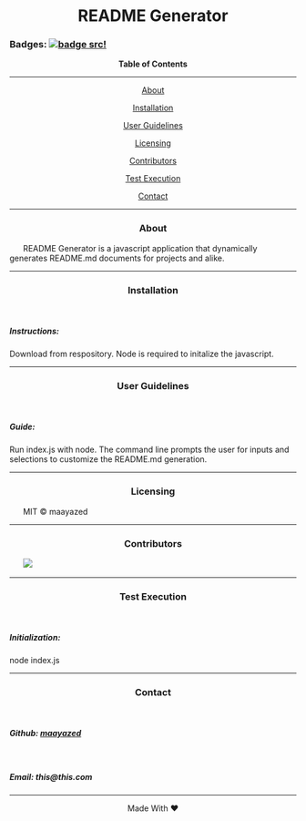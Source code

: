 <div align='center'>
<h1><strong>README Generator</strong></h1>
</div>

### Badges: [![badge src!](https://img.shields.io/badge/license-MIT-blue)](https://opensource.org/licenses)


<div align='center'>
<strong>Table of Contents</strong>  
<hr>
    <p><a href='#desc'>About</a></p>
    <p><a href='#install'>Installation</a></p>
    <p><a href='#user'>User Guidelines</a></p>
    <p><a href='#license'>Licensing</a></p>
    <p><a href='#contribute'>Contributors</a></p>
    <p><a href='#test'>Test Execution</a></p>
    <p><a href='#contact'>Contact</a></p>

<hr>
</div>

<div align='center'>
    <h3><a id='desc'>About</a></h3>
</div>

<div>
&nbsp;&nbsp;&nbsp;&nbsp;&nbsp;&nbsp;README Generator is a javascript application that dynamically generates README.md documents for projects and alike.
</div>

<hr>

<div align='center'>
    <h3><a id='install'>Installation</a></h3>
</div>

<div>
&nbsp;&nbsp;&nbsp;&nbsp;&nbsp;&nbsp;<h5>Instructions: </h5>
Download from respository. Node is required to initalize the javascript.
</div>

<hr>

<div align='center'>
    <h3><a id='user'>User Guidelines</a></h3>
</div>

<div>
&nbsp;&nbsp;&nbsp;&nbsp;&nbsp;&nbsp;<h5>Guide: </h5> 
Run index.js with node. The command line prompts the user for inputs and selections to customize the README.md generation.
</div>

<hr>

<div align='center'>
    <h3><a id='license'>Licensing</a></h3>
</div>

<div>
&nbsp;&nbsp;&nbsp;&nbsp;&nbsp;&nbsp;MIT © maayazed
</div>

<hr>

<div align='center'>
    <h3><a id='contribute'>Contributors</a></h3>
</div>

<div>
&nbsp;&nbsp;&nbsp;&nbsp;&nbsp;&nbsp;<a href='https://github.com/maayazed/'><img src='https://img.shields.io/badge/User-maayazed-blue'></a>
</div>

<hr>

<div align='center'>
    <h3><a id='test'>Test Execution</a></h3>
</div>

<div>
&nbsp;&nbsp;&nbsp;&nbsp;&nbsp;&nbsp;<h5> Initialization: </h5>
node index.js
</div>

<hr>

<div align='center'>
    <h3><a id='contact'>Contact</a></h3>
</div>

<div>
&nbsp;&nbsp;&nbsp;&nbsp;&nbsp;&nbsp;<h5>Github: <a href='https://github.com/maayazed/'>maayazed</a></h5>
&nbsp;&nbsp;&nbsp;&nbsp;&nbsp;&nbsp;<h5>Email: this@this.com</h5>
</div>

<hr>

<div align="center">Made With ❤️</div>
